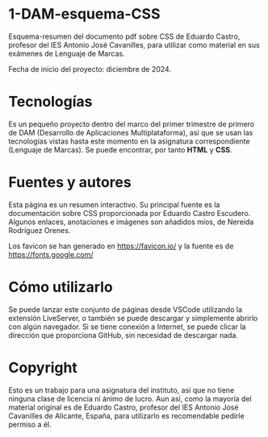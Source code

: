 # 1-DAM-esquema-CSS

Esquema-resumen del documento pdf sobre CSS de Eduardo Castro, profesor del IES Antonio José Cavanilles, para utilizar como material en sus exámenes de Lenguaje de Marcas.

Fecha de inicio del proyecto: diciembre de 2024.

# Tecnologías

Es un pequeño proyecto dentro del marco del primer trimestre de primero de DAM (Desarrollo de Aplicaciones Multiplataforma), así que se usan las tecnologías vistas hasta este momento en la asignatura correspondiente (Lenguaje de Marcas). Se puede encontrar, por tanto **HTML** y **CSS**.

# Fuentes y autores

Esta página es un resumen interactivo. Su principal fuente es la documentación sobre CSS proporcionada por Eduardo Castro Escudero. Algunos enlaces, anotaciones e imágenes son añadidos míos, de Nereida Rodríguez Orenes.

Los favicon se han generado en https://favicon.io/ y la fuente es de https://fonts.google.com/

# Cómo utilizarlo

Se puede lanzar este conjunto de páginas desde VSCode utilizando la extensión LiveServer, o también se puede descargar y simplemente abrirlo con algún navegador. Si se tiene conexión a Internet, se puede clicar la dirección que proporciona GitHub, sin necesidad de descargar nada.

# Copyright

Esto es un trabajo para una asignatura del instituto, así que no tiene ninguna clase de licencia ni ánimo de lucro. Aun así, como la mayoría del material original es de Eduardo Castro, profesor del IES Antonio José Cavanilles de Alicante, España, para utilizarlo es recomendable pedirle permiso a él.
